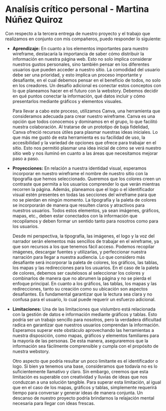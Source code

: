 # Analísis crítico personal - Martina Núñez Quiroz

Con respecto a la tercera entrega de nuestro proyecto y el trabajo que realizamos en conjunto con mis compañeros, puedo responder lo siguiente:

* __Aprendizaje:__ En cuanto a los elementos importantes para nuestro wireframe, destacaría la importancia de saber cómo distribuir la información en nuestra página web. Esto no solo implica considerar nuestros gustos personales, sino también pensar en los diferentes usuarios que pueden acceder a nuestro sitio. La comodidad del usuario debe ser una prioridad, y esto implica un proceso importante y desafiante, en el cual debemos pensar en el beneficio de todos, no solo en los creadores. Un desafío adicional es conectar estos conceptos con lo que planeamos hacer en el futuro con la webstory. Debemos decidir en qué puntos conectar la información, qué datos incluir y cómo presentarlos mediante gráficos y elementos visuales.

    Para llevar a cabo este proceso, utilizamos Canva, una herramienta que consideramos adecuada para crear nuestro wireframe. Canva es una opción que todos conocemos y dominamos en el grupo, lo que facilitó nuestra colaboración. Al tratarse de un prototipo de baja fidelidad, Canva ofreció recursos útiles para plasmar nuestras ideas iniciales. Lo que más me gustó de esta herramienta es su facilidad de uso, la accesibilidad y la variedad de opciones que ofrece para trabajar en el sitio. Esto nos permitió plasmar una idea inicial de cómo se verá nuestro sitio web y nos iluminó en cuanto a las áreas que necesitamos mejorar paso a paso.

* __Proyecciones:__ En relación a nuestra identidad visual, esperamos incorporar en nuestro wireframe el nombre de nuestro sitio con la tipografía que hemos seleccionado.      Queremos que los colores creen un contraste que permita a los usuarios comprender lo que verán mientras recorren la página. Además, planeamos que el logo o el identificador visual estén presentes en todas las secciones del wireframe para que no se pierdan en ningún momento. La tipografía y la paleta de colores se incorporarán de manera que resulten claros y atractivos para nuestros usuarios. Todos estos elementos, ya sean imágenes, gráficos, mapas, etc., deben estar conectados con la información que recopilamos y deben formar un sentido tanto para nosotros como para los usuarios.

    Desde mi perspectiva, la tipografía, las imágenes, el logo y la voz del narrador serán elementos más sencillos de trabajar en el wireframe, ya que son recursos a los que tenemos fácil acceso. Podemos recopilar imágenes, descargar fuentes y utilizarlas, y perfeccionar nuestra narración para llegar a nuestra audiencia. Lo que considero más desafiante será incorporar la paleta de colores, los gráficos, las tablas, los mapas y las redirecciones para los usuarios. En el caso de la paleta de colores, debemos ser cautelosos al seleccionar los colores y combinarlos de manera que no abrumen la página y no se pierda el enfoque principal. En cuanto a los gráficos, las tablas, los mapas y las redirecciones, tanto su creación como su ubicación son aspectos desafiantes. Es fundamental garantizar que la lectura sea clara y no confusa para el usuario, lo cual puede requerir un esfuerzo adicional.

* __Limitaciones:__ Una de las limitaciones que vislumbro está relacionada con la gestión de datos e información mediante gráficos y tablas. Esto podría ser un trabajo sencillo para nosotros, pero la verdadera dificultad radica en garantizar que nuestros usuarios comprendan la información. Esperamos superar este obstáculo aprovechando las herramientas a nuestra disposición, como mapas, gráficos y elementos familiares para la mayoría de las personas. De esta manera, aseguraremos que la información sea fácilmente comprensible y cumpla con el propósito de nuestra webstory.

    Otro aspecto que podría resultar un poco limitante es el identificador o logo. Si bien ya tenemos una base, consideramos que todavía no es lo suficientemente llamativo y claro. Sin embargo, creemos que esta limitación es superable con creatividad y lluvias de ideas que nos conduzcan a una solución tangible. Para superar esta limitación, al igual que en el caso de los mapas, gráficos y tablas, simplemente requerirá tiempo para conversar y generar ideas de manera conjunta. Un descanso de nuestro proyecto podría brindarnos la relajación mental necesaria para llegar con ideas frescas.
